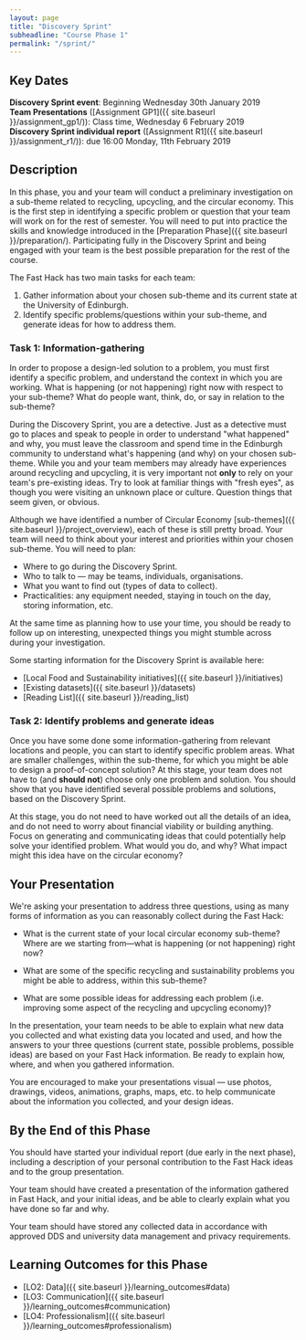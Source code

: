 ```yaml
---
layout: page
title: "Discovery Sprint"
subheadline: "Course Phase 1"
permalink: "/sprint/"
---
```


<!-- <div class="row">
<div class="medium-4 medium-push-8 columns" markdown="1">

<div class="panel radius" markdown="1">
**Table of Contents**
{: #toc }
*  TOC
{:toc}
</div>
</div>

<div class="medium-8 medium-pull-4 columns" markdown="1">-->

## Key Dates


**Discovery Sprint event**: Beginning Wednesday 30th January 2019  
**Team Presentations** ([Assignment GP1]({{ site.baseurl }}/assignment_gp1/)): Class time, Wednesday 6 February 2019  
**Discovery Sprint individual report** ([Assignment R1]({{ site.baseurl }}/assignment_r1/)): due 16:00 Monday, 11th February 2019  



## Description

In this phase, you and your team will conduct a preliminary investigation on a sub-theme related to recycling, upcycling, and the circular economy. This is the first step in identifying a specific problem or question that your team will work on for the rest of semester. You will need to put into practice the skills and knowledge introduced in the [Preparation Phase]({{ site.baseurl }}/preparation/). Participating fully in the Discovery Sprint and being engaged with your team is the best possible preparation for the rest of the course. 

The Fast Hack has two main tasks for each team:

1. Gather information about your chosen sub-theme and its current state at the University of Edinburgh.
2. Identify specific problems/questions within your sub-theme, and generate ideas for how to address them.

### Task 1: Information-gathering

In order to propose a design-led solution to a problem, you must first identify a specific problem, and understand the context in which you are working. What is happening (or not happening) right now with respect to your sub-theme? What do people want, think, do, or say in relation to the sub-theme? 

During the Discovery Sprint, you are a detective. Just as a detective must go to places and speak to people in order to understand "what happened" and why, you must leave the classroom and spend time in the Edinburgh community to understand what's happening (and why) on your chosen sub-theme. While you and your team members may already have experiences around recycling and upcycling, it is very important not **only** to rely on your team's pre-existing ideas. Try to look at familiar things with "fresh eyes", as though you were visiting an unknown place or culture. Question things that seem given, or obvious.

Although we have identified a number of Circular Economy [sub-themes]({{ site.baseurl }}/project_overview),  each of these is still pretty broad. Your team will need to think about your interest and priorities within your chosen sub-theme. You will need to plan:

* Where to go during the Discovery Sprint.
* Who to talk to &mdash; may be teams, individuals, organisations.
* What you want to find out (types of data to collect).
* Practicalities: any equipment needed, staying in touch on the day, storing information, etc. 

At the same time as planning how to use your time, you should be ready to follow up on interesting, unexpected things you might stumble across during your investigation.

Some starting information for the Discovery Sprint is available here:

* [Local Food and Sustainability initiatives]({{ site.baseurl }}/initiatives)
* [Existing datasets]({{ site.baseurl }}/datasets)
* [Reading List]({{ site.baseurl }}/reading_list)


### Task 2: Identify problems and generate ideas

Once you have some done some information-gathering from relevant locations and
people, you can start to identify specific problem areas. What are smaller
challenges, within the sub-theme, for which you might be able to design a
proof-of-concept solution? At this stage, your team does not have to (and
**should not**) choose only one problem and solution. You should show that you
have identified several possible problems and solutions, based on the Discovery Sprint.

At this stage, you do not need to have worked out all the details of an idea,
and do not need to worry about financial viability or building anything. Focus
on generating and communicating ideas that could potentially help solve your
identified problem. What would you do, and why? What impact might this idea
have on the circular economy?


## Your Presentation

We're asking your presentation to address three questions, using as many forms
of information as you can reasonably collect during the Fast Hack:

* What is the current state of your local circular economy sub-theme? Where are we starting from&mdash;what is happening (or not happening) right now?

* What are some of the specific recycling and sustainability problems you might be able to address, within this sub-theme?

* What are some possible ideas for addressing each problem (i.e. improving some aspect of the recycling and upcycling economy)?

In the presentation, your team needs to be able to explain what new data
you collected and what existing data you located and used, and how the
answers to your three questions (current state, possible problems, possible
ideas) are based on your Fast Hack information. Be ready to explain how,
where, and when you gathered information.

You are encouraged to make your presentations visual &mdash; use photos,
drawings, videos, animations, graphs, maps, etc. to help communicate about the
information you collected, and your design ideas.


## By the End of this Phase

You should have started your individual report (due early in the next
phase), including a description of your personal contribution to the Fast Hack
ideas and to the group presentation.

Your team should have created a presentation of the information gathered in
Fast Hack, and your initial ideas, and be able to clearly explain what you
have done so far and why.

Your team should have stored any collected data in accordance with approved
DDS and university data management and privacy requirements.


## Learning Outcomes for this Phase

<!-- * [LO1: Interventions]({{ site.baseurl }}/learning_outcomes#interventions) -->
* [LO2: Data]({{ site.baseurl }}/learning_outcomes#data)
* [LO3: Communication]({{ site.baseurl }}/learning_outcomes#communication)
* [LO4: Professionalism]({{ site.baseurl }}/learning_outcomes#professionalism)


